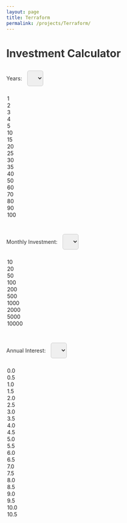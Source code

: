 ```yaml
---
layout: page
title: Terraform
permalink: /projects/Terraform/
---
```


<style>
  select {
    padding: 10px;
    margin: 10px;
    font-size: 16px;
    border: 1px solid #ccc;
    border-radius: 5px;
    outline: none;
  }

  button {
    display: none;
    /* Hide the button */
  }

  #result {
    margin-top: 20px;
    font-weight: bold;
    font-size: 18px;
  }

  #investmentPie,
  #investmentChart,
  #annualChart {
    margin-top: 20px;
  }
</style>
<script src="https://cdn.plot.ly/plotly-latest.min.js"></script>

<h1 style="color: #333;">Investment Calculator</h1>

<label for="years" style="color: #333;">Years:</label>
<select id="years" onchange="calculateFutureValue()" style="color: #333;">
  <option value="1">1</option>
  <option value="2">2</option>
  <option value="3">3</option>
  <option value="4">4</option>
  <option value="5">5</option>
  <option value="10">10</option>
  <option value="15">15</option>
  <option value="20">20</option>
  <option value="25">25</option>
  <option value="30">30</option>
  <option value="35">35</option>
  <option value="40">40</option>
  <option value="50">50</option>
  <option value="60">60</option>
  <option value="70">70</option>
  <option value="80">80</option>
  <option value="90">90</option>
  <option value="100">100</option>
</select><br>

<label for="monthlyInvestment" style="color: #333;">Monthly Investment:</label>
<select id="monthlyInvestment" onchange="calculateFutureValue()" style="color: #333;">
  <option value="10">10</option>
  <option value="20">20</option>
  <option value="50">50</option>
  <option value="100">100</option>
  <option value="200">200</option>
  <option value="500">500</option>
  <option value="1000">1000</option>
  <option value="2000">2000</option>
  <option value="5000">5000</option>
  <option value="10000">10000</option>
</select><br>

<label for="annualInterest" style="color: #333;">Annual Interest:</label>
<select id="annualInterest" onchange="calculateFutureValue()" style="color: #333;">
  <option value="0.0">0.0</option>
  <option value="0.5">0.5</option>
  <option value="1.0">1.0</option>
  <option value="1.5">1.5</option>
  <option value="2.0">2.0</option>
  <option value="2.5">2.5</option>
  <option value="3.0">3.0</option>
  <option value="3.5">3.5</option>
  <option value="4.0">4.0</option>
  <option value="4.5">4.5</option>
  <option value="5.0">5.0</option>
  <option value="5.5">5.5</option>
  <option value="6.0">6.0</option>
  <option value="6.5">6.5</option>
  <option value="7.0">7.0</option>
  <option value="7.5">7.5</option>
  <option value="8.0">8.0</option>
  <option value="8.5">8.5</option>
  <option value="9.0">9.0</option>
  <option value="9.5">9.5</option>
  <option value="10.0">10.0</option>
  <option value="10.5">10.5</option>
</select><br>

<div id="result" style="color: #333;">
  <p id="futureValue"></p>
  <p id="totalInvestment"></p>
  <p id="profit"></p>
</div>

<div id="investmentPie"></div>
<div id="investmentChart"></div>
<div id="annualChart"></div>

<script>
  function calculateFutureValue() {
    var years = parseFloat(document.getElementById('years').value);
    var monthlyInvestment = parseFloat(document.getElementById('monthlyInvestment').value);
    var annualInterest = parseFloat(document.getElementById('annualInterest').value);

    var monthlyInterestRate = (annualInterest / 100) / 12;
    var totalMonths = years * 12;

    var futureValues = [];
    totalInvestments = [];
    var profits = [];
    var annualFutureValues = [];
    var annualTotalInvestments = [];
    var annualProfits = [];

    var futureValue = 0;
    var totalInvestment = 0;

    for (var i = 0; i < totalMonths; i++) {
      futureValue = (futureValue + monthlyInvestment) * (1 + monthlyInterestRate);
      totalInvestment += monthlyInvestment;

      futureValues.push(futureValue);
      totalInvestments.push(totalInvestment);
      profits.push(futureValue - totalInvestment);

      // Track annual values
      if ((i + 1) % 12 === 0) {
        annualFutureValues.push(futureValue);
        annualTotalInvestments.push(totalInvestment);
        annualProfits.push(futureValue - totalInvestment);
      }
    }

    document.getElementById('futureValue').innerText = 'Future Value: $' + futureValue.toFixed(2);
    document.getElementById('totalInvestment').innerText = 'Total Investment: $' + totalInvestment.toFixed(2);
    document.getElementById('profit').innerText = 'Profit: $' + (futureValue - totalInvestment).toFixed(2);

    // Draw the histograms using Plotly
    drawHistogram(futureValues, totalInvestments, profits, totalMonths, 'investmentChart', 'Investment Analysis Over the Months');
    drawHistogram(annualFutureValues, annualTotalInvestments, annualProfits, years, 'annualChart', 'Annual Investment Analysis', totalMonths); // Display all months in the specified years

    // Draw the pie chart
    drawPieChart(totalInvestment, futureValue - totalInvestment);
  }

  function drawHistogram(values, totalInvestments, profits, xLabels, chartId, title, displayMonths = values.length) {
    var months = Array.from({ length: displayMonths }, (_, i) => i + 1); // Start from 1

    var valueTrace = {
      x: months,
      y: values.slice(0, displayMonths),
      type: 'bar',
      name: 'Future Value',
      marker: {
        color: 'rgba(20, 133, 204, 0.7)' // Apple-like blue
      }
    };

    var totalInvestmentTrace = {
      x: months,
      y: totalInvestments.slice(0, displayMonths),
      type: 'bar',
      name: 'Total Investment',
      marker: {
        color: 'rgba(204, 204, 204, 0.7)' // Light gray
      }
    };

    var profitTrace = {
      x: months,
      y: profits.slice(0, displayMonths),
      type: 'bar',
      name: 'Profit',
      marker: {
        color: 'rgba(112, 173, 71, 0.7)' // Apple-like green
      }
    };

    var layout = {
      xaxis: {
        title: xLabels === 'Months' ? 'Months' : 'Years',
        color: '#333',
        tickmode: 'array',
        tickvals: months,
        ticktext: months.map(m => (m % 12 === 0) ? Math.floor(m / 12) + ' Yr ' + (m % 12 || 12) + ' Mo' : ''),
        tickfont: {
          family: -apple-system, BlinkMacSystemFont, "Segoe UI", SegoeUI, "Helvetica Neue", Helvetica, Arial, sans-serif
        }
      },
      yaxis: {
        title: 'Amount ($)',
        color: '#333',
        tickfont: {
          family: -apple-system, BlinkMacSystemFont, "Segoe UI", SegoeUI, "Helvetica Neue", Helvetica, Arial, sans-serif
        }
      },
      title: title,
      paper_bgcolor: '#f8f8f8',
      plot_bgcolor: '#f8f8f8',
      font: {
        family: -apple-system, BlinkMacSystemFont, "Segoe UI", SegoeUI, "Helvetica Neue", Helvetica, Arial, sans-serif
      }
    };

    Plotly.newPlot(chartId, [valueTrace, totalInvestmentTrace, profitTrace], layout);
  }

  function drawPieChart(totalInvestment, profit) {
    var pieData = [{
      labels: ['Total Investment', 'Profit'],
      values: [totalInvestment, profit],
      type: 'pie',
      marker: {
        colors: ['rgba(204, 204, 204, 0.7)', 'rgba(112, 173, 71, 0.7)'] // Light gray and Apple-like green
      }
    }];

    var pieLayout = {
      title: 'Investment Distribution',
      paper_bgcolor: '#f8f8f8',
      plot_bgcolor: '#f8f8f8',
      font: {
        family: -apple-system, BlinkMacSystemFont, "Segoe UI", SegoeUI, "Helvetica Neue", Helvetica, Arial, sans-serif
      }
    };

    Plotly.newPlot('investmentPie', pieData, pieLayout);
  }

  // Calculate and display histograms with initial values when the page is loaded
  window.onload = calculateFutureValue;
</script>
